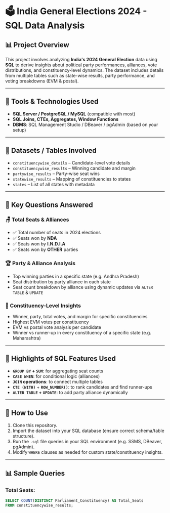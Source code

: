 # 🗳️ India General Elections 2024 - SQL Data Analysis

## 📊 Project Overview
This project involves analyzing **India's 2024 General Election** data using **SQL** to derive insights about political party performances, alliances, vote distributions, and constituency-level dynamics. The dataset includes details from multiple tables such as state-wise results, party performance, and voting breakdowns (EVM & postal).

---

## 🧰 Tools & Technologies Used
- **SQL Server / PostgreSQL / MySQL** (compatible with most)
- **SQL Joins, CTEs, Aggregates, Window Functions**
- **DBMS**: SQL Management Studio / DBeaver / pgAdmin (based on your setup)

---

## 📁 Datasets / Tables Involved
- `constituencywise_details` – Candidate-level vote details
- `constituencywise_results` – Winning candidate and margin
- `partywise_results` – Party-wise seat wins
- `statewise_results` – Mapping of constituencies to states
- `states` – List of all states with metadata

---

## 🧩 Key Questions Answered

### 🪑 Total Seats & Alliances
- ✅ Total number of seats in 2024 elections
- ✅ Seats won by **NDA**
- ✅ Seats won by **I.N.D.I.A**
- ✅ Seats won by **OTHER** parties

### 🏆 Party & Alliance Analysis
- Top winning parties in a specific state (e.g. Andhra Pradesh)
- Seat distribution by party alliance in each state
- Seat count breakdown by alliance using dynamic updates via `ALTER TABLE` & `UPDATE`

### 🧠 Constituency-Level Insights
- Winner, party, total votes, and margin for specific constituencies
- Highest EVM votes per constituency
- EVM vs postal vote analysis per candidate
- Winner vs runner-up in every constituency of a specific state (e.g. Maharashtra)

---

## 🧪 Highlights of SQL Features Used
- **`GROUP BY` + `SUM`**: for aggregating seat counts
- **`CASE WHEN`**: for conditional logic (alliances)
- **`JOIN` operations**: to connect multiple tables
- **`CTE (WITH)`** + **`ROW_NUMBER()`**: to rank candidates and find runner-ups
- **`ALTER TABLE` + `UPDATE`**: to add party alliance dynamically

---

## 🚀 How to Use
1. Clone this repository.
2. Import the dataset into your SQL database (ensure correct schema/table structure).
3. Run the `.sql` file queries in your SQL environment (e.g. SSMS, DBeaver, pgAdmin).
4. Modify `WHERE` clauses as needed for custom state/constituency insights.

---

## 📊 Sample Queries
### Total Seats:
```sql
SELECT COUNT(DISTINCT Parliament_Constituency) AS Total_Seats
FROM constituencywise_results;
